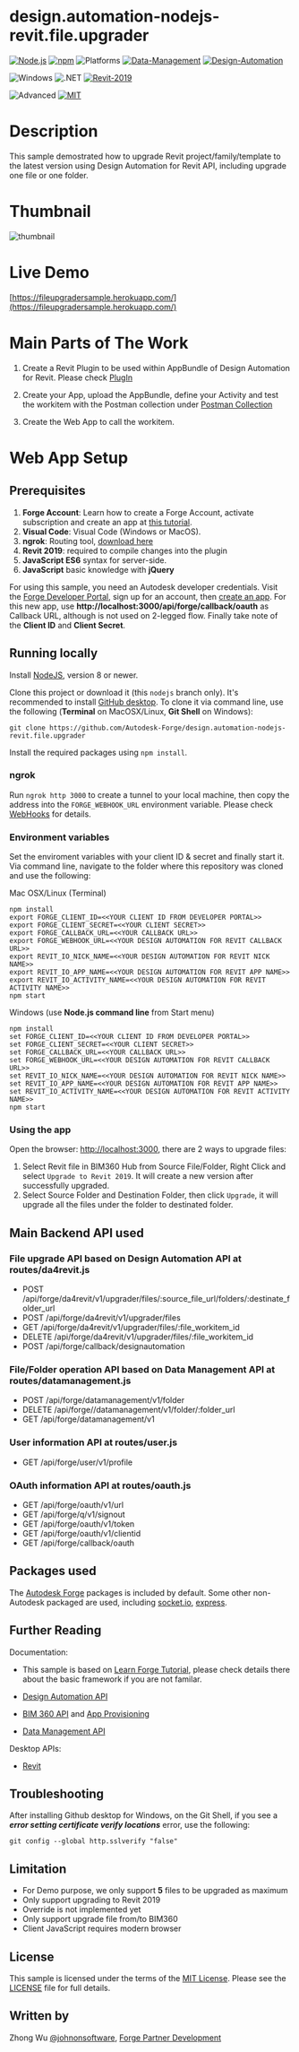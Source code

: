 # design.automation-nodejs-revit.file.upgrader

[![Node.js](https://img.shields.io/badge/Node.js-8.0-blue.svg)](https://nodejs.org/)
[![npm](https://img.shields.io/badge/npm-4.0-blue.svg)](https://www.npmjs.com/)
![Platforms](https://img.shields.io/badge/Web-Windows%20%7C%20MacOS%20%7C%20Linux-lightgray.svg)
[![Data-Management](https://img.shields.io/badge/Data%20Management-v1-green.svg)](http://developer.autodesk.com/)
[![Design-Automation](https://img.shields.io/badge/Design%20Automation-v3-green.svg)](http://developer.autodesk.com/)


![Windows](https://img.shields.io/badge/Plugins-Windows-lightgrey.svg)
![.NET](https://img.shields.io/badge/.NET%20Framework-4.7-blue.svg)
[![Revit-2019](https://img.shields.io/badge/Revit-2019-lightgrey.svg)](http://autodesk.com/revit)


![Advanced](https://img.shields.io/badge/Level-Advanced-red.svg)
[![MIT](https://img.shields.io/badge/License-MIT-blue.svg)](http://opensource.org/licenses/MIT)

# Description

This sample demostrated how to upgrade Revit project/family/template to the latest version using Design Automation for Revit API, including upgrade one file or one folder.

# Thumbnail
![thumbnail](/thumbnail.png)

# Live Demo
[https://fileupgradersample.herokuapp.com/](https://fileupgradersample.herokuapp.com/)

# Main Parts of The Work
1. Create a Revit Plugin to be used within AppBundle of Design Automation for Revit. Please check [PlugIn](./FileUpgrader/PlugIn/) 
2. Create your App, upload the AppBundle, define your Activity and test the workitem with the Postman collection under [Postman Collection](./FileUpgrader/PostmanCollection/) 

3. Create the Web App to call the workitem.

# Web App Setup

## Prerequisites

1. **Forge Account**: Learn how to create a Forge Account, activate subscription and create an app at [this tutorial](http://learnforge.autodesk.io/#/account/). 
2. **Visual Code**: Visual Code (Windows or MacOS).
3. **ngrok**: Routing tool, [download here](https://ngrok.com/)
4. **Revit 2019**: required to compile changes into the plugin
5. **JavaScript ES6** syntax for server-side.
6. **JavaScript** basic knowledge with **jQuery**


For using this sample, you need an Autodesk developer credentials. Visit the [Forge Developer Portal](https://developer.autodesk.com), sign up for an account, then [create an app](https://developer.autodesk.com/myapps/create). For this new app, use **http://localhost:3000/api/forge/callback/oauth** as Callback URL, although is not used on 2-legged flow. Finally take note of the **Client ID** and **Client Secret**.

## Running locally

Install [NodeJS](https://nodejs.org), version 8 or newer.

Clone this project or download it (this `nodejs` branch only). It's recommended to install [GitHub desktop](https://desktop.github.com/). To clone it via command line, use the following (**Terminal** on MacOSX/Linux, **Git Shell** on Windows):

    git clone https://github.com/Autodesk-Forge/design.automation-nodejs-revit.file.upgrader

Install the required packages using `npm install`.

### ngrok

Run `ngrok http 3000` to create a tunnel to your local machine, then copy the address into the `FORGE_WEBHOOK_URL` environment variable. Please check [WebHooks](https://forge.autodesk.com/en/docs/webhooks/v1/tutorials/configuring-your-server/) for details.

### Environment variables

Set the enviroment variables with your client ID & secret and finally start it. Via command line, navigate to the folder where this repository was cloned and use the following:

Mac OSX/Linux (Terminal)

    npm install
    export FORGE_CLIENT_ID=<<YOUR CLIENT ID FROM DEVELOPER PORTAL>>
    export FORGE_CLIENT_SECRET=<<YOUR CLIENT SECRET>>
    export FORGE_CALLBACK_URL=<<YOUR CALLBACK URL>>
    export FORGE_WEBHOOK_URL=<<YOUR DESIGN AUTOMATION FOR REVIT CALLBACK URL>>
    export REVIT_IO_NICK_NAME=<<YOUR DESIGN AUTOMATION FOR REVIT NICK NAME>>
    export REVIT_IO_APP_NAME=<<YOUR DESIGN AUTOMATION FOR REVIT APP NAME>>
    export REVIT_IO_ACTIVITY_NAME=<<YOUR DESIGN AUTOMATION FOR REVIT ACTIVITY NAME>>
    npm start

Windows (use **Node.js command line** from Start menu)

    npm install
    set FORGE_CLIENT_ID=<<YOUR CLIENT ID FROM DEVELOPER PORTAL>>
    set FORGE_CLIENT_SECRET=<<YOUR CLIENT SECRET>>
    set FORGE_CALLBACK_URL=<<YOUR CALLBACK URL>>
    set FORGE_WEBHOOK_URL=<<YOUR DESIGN AUTOMATION FOR REVIT CALLBACK URL>>
    set REVIT_IO_NICK_NAME=<<YOUR DESIGN AUTOMATION FOR REVIT NICK NAME>>
    set REVIT_IO_APP_NAME=<<YOUR DESIGN AUTOMATION FOR REVIT APP NAME>>
    set REVIT_IO_ACTIVITY_NAME=<<YOUR DESIGN AUTOMATION FOR REVIT ACTIVITY NAME>>
    npm start

### Using the app

Open the browser: [http://localhost:3000](http://localhost:3000), there are 2 ways to upgrade files: 

1. Select Revit file in BIM360 Hub from Source File/Folder, Right Click and select `Upgrade to Revit 2019`. It will create a new version after successfully upgraded.
2. Select Source Folder and Destination Folder, then click `Upgrade`, it will upgrade all the files under the folder to destinated folder.

## Main Backend API used

### File upgrade API based on Design Automation API at **routes/da4revit.js**
- POST      /api/forge/da4revit/v1/upgrader/files/:source_file_url/folders/:destinate_folder_url
- POST      /api/forge/da4revit/v1/upgrader/files
- GET       /api/forge/da4revit/v1/upgrader/files/:file_workitem_id
- DELETE    /api/forge/da4revit/v1/upgrader/files/:file_workitem_id
- POST      /api/forge/callback/designautomation

### File/Folder operation API based on Data Management API at **routes/datamanagement.js**
- POST      /api/forge/datamanagement/v1/folder
- DELETE    /api/forge//datamanagement/v1/folder/:folder_url
- GET       /api/forge/datamanagement/v1

### User information API at **routes/user.js**
- GET       /api/forge/user/v1/profile

### OAuth information API at **routes/oauth.js**
- GET       /api/forge/oauth/v1/url
- GET       /api/forge/q/v1/signout
- GET       /api/forge/oauth/v1/token
- GET       /api/forge/oauth/v1/clientid
- GET       /api/forge/callback/oauth

## Packages used

The [Autodesk Forge](https://www.npmjs.com/package/forge-apis) packages is included by default. Some other non-Autodesk packaged are used, including [socket.io](https://www.npmjs.com/package/socket.io), [express](https://www.npmjs.com/package/express).

## Further Reading

Documentation:
- This sample is based on [Learn Forge Tutorial](https://github.com/Autodesk-Forge/learn.forge.viewhubmodels/tree/nodejs), please check details there about the basic framework if you are not familar. 

- [Design Automation API](https://forge.autodesk.com/en/docs/design-automation/v3/developers_guide/overview/)
- [BIM 360 API](https://developer.autodesk.com/en/docs/bim360/v1/overview/) and [App Provisioning](https://forge.autodesk.com/blog/bim-360-docs-provisioning-forge-apps)
- [Data Management API](httqqqps://developer.autodesk.com/en/docs/data/v2/overview/)

Desktop APIs:

- [Revit](https://knowledge.autodesk.com/support/revit-products/learn-explore/caas/simplecontent/content/my-first-revit-plug-overview.html)

## Troubleshooting

After installing Github desktop for Windows, on the Git Shell, if you see a ***error setting certificate verify locations*** error, use the following:

    git config --global http.sslverify "false"

## Limitation
- For Demo purpose, we only support **5** files to be upgraded as maximum
- Only support upgrading to Revit 2019
- Override is not implemented yet
- Only support upgrade file from/to BIM360
- Client JavaScript requires modern browser

## License

This sample is licensed under the terms of the [MIT License](http://opensource.org/licenses/MIT). Please see the [LICENSE](LICENSE) file for full details.

## Written by

Zhong Wu [@johnonsoftware](https://twitter.com/johnonsoftware), [Forge Partner Development](http://forge.autodesk.com)
